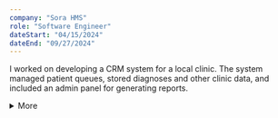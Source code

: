 ```yaml
---
company: "Sora HMS"
role: "Software Engineer"
dateStart: "04/15/2024"
dateEnd: "09/27/2024"
---
```


I worked on developing a CRM system for a local clinic.
The system managed patient queues, stored diagnoses and other clinic data,
and included an admin panel for generating reports.

<details>
<summary>More</summary><br>

##### Technology stack
Vue 3, JavaScript, PrimeVue, TailwindCSS, Chart.js, ESLint, Vite, Vitest,
Postman, Node.js, MongoDB, Nginx, Docker Compose, Elasticsearch

##### Responsibilities

- Full UI/UX development of the project
- Writing clean and reusable code
- Creating tests (Unit)
- Setting up REST API requests
- Coordinating tasks for the team and collaborating with the clinic’s doctor to optimize workflows
- Handling backend tasks as needed

##### Deployment
I deployed the application on a raw VPS, set up a self-hosted MongoDB database, configured Nginx and Docker Compose for container orchestration, and implemented Elasticsearch for logging.

##### Team
There were only two people responsible for the technical implementation of the project: I handled the frontend (and parts of the backend), while my teammate worked on the backend (Node.js). A doctor from the clinic also worked with us to optimize the system for their workflow.

</details>
